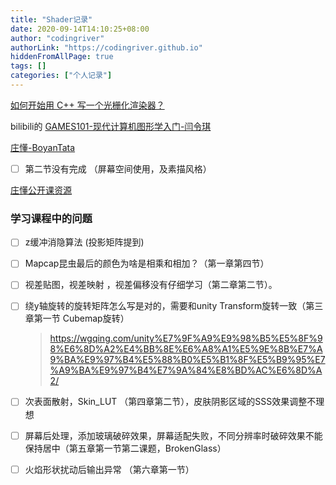 ```yaml
---
title: "Shader记录"
date: 2020-09-14T14:10:25+08:00
author: "codingriver"
authorLink: "https://codingriver.github.io"
hiddenFromAllPage: true
tags: []
categories: ["个人记录"]
---
```


<!--more-->

[如何开始用 C++ 写一个光栅化渲染器？](https://www.zhihu.com/question/24786878/answer/1483055155)

bilibili的 [GAMES101-现代计算机图形学入门-闫令琪](https://www.bilibili.com/video/BV1X7411F744?from=search&seid=13728008737010812958)

[庄懂-BoyanTata](https://space.bilibili.com/6373917) 
- [ ]    第二节没有完成 （屏幕空间使用，及素描风格）


[庄懂公开课资源](https://github.com/BoyanTata/AP01)

### 学习课程中的问题

- [ ] z缓冲消隐算法 (投影矩阵提到)


- [ ] Mapcap昆虫最后的颜色为啥是相乘和相加？（第一章第四节）

- [ ] 视差贴图，视差映射 ，视差偏移没有仔细学习（第二章第二节）。
- [ ]  绕y轴旋转的旋转矩阵怎么写是对的，需要和unity Transform旋转一致（第三章第一节 Cubemap旋转）
    ><https://wgqing.com/unity%E7%9F%A9%E9%98%B5%E5%8F%98%E6%8D%A2%E4%BB%8E%E6%A8%A1%E5%9E%8B%E7%A9%BA%E9%97%B4%E5%88%B0%E5%B1%8F%E5%B9%95%E7%A9%BA%E9%97%B4%E7%9A%84%E8%BD%AC%E6%8D%A2/>

- [ ] 次表面散射，Skin_LUT （第四章第二节），皮肤阴影区域的SSS效果调整不理想
- [ ] 屏幕后处理，添加玻璃破碎效果，屏幕适配失败，不同分辨率时破碎效果不能保持居中（第五章第一节第二课题，BrokenGlass）
- [ ] 火焰形状扰动后输出异常 （第六章第一节）